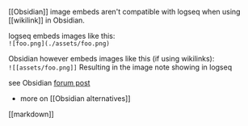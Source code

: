 [[Obsidian]] image embeds aren't compatible with logseq when using [[wikilink]] in Obsidian.

logseq embeds images like this:  
`![foo.png](./assets/foo.png)`

Obsidian however embeds images like this (if using wikilinks):  
`![[assets/foo.png]]`
Resulting in the image note showing in logseq

see Obsidian [forum post](https://forum.obsidian.md/t/image-embed-syntax-logseq-vs-obsidian/27213)
- more on [[Obsidian alternatives]]

[[markdown]]
